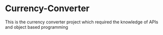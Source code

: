 # Currency-Converter
This is the currency converter project which required the knowledge of APIs and object based programming
